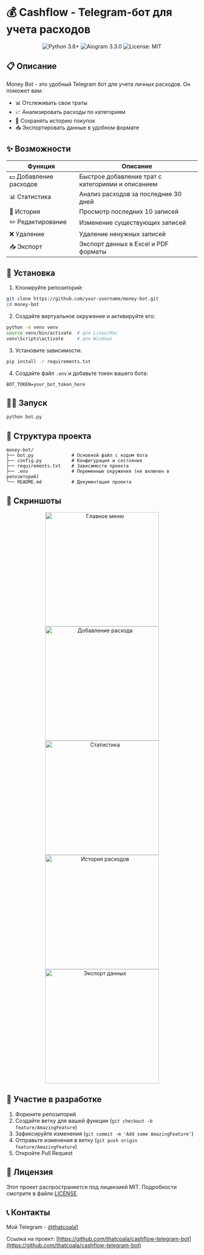 # 💰 Cashflow - Telegram-бот для учета расходов

<div align="center">
  <img src="https://img.shields.io/badge/Python-3.8+-blue.svg" alt="Python 3.8+"/>
  <img src="https://img.shields.io/badge/Aiogram-3.3.0-green.svg" alt="Aiogram 3.3.0"/>
  <img src="https://img.shields.io/badge/License-MIT-yellow.svg" alt="License: MIT"/>
</div>

## 📋 Описание

Money Bot - это удобный Telegram бот для учета личных расходов. Он поможет вам:
- 📊 Отслеживать свои траты
- 📈 Анализировать расходы по категориям
- 💾 Сохранять историю покупок
- 📥 Экспортировать данные в удобном формате

## ✨ Возможности

| Функция | Описание |
|---------|----------|
| 💵 Добавление расходов | Быстрое добавление трат с категориями и описанием |
| 📊 Статистика | Анализ расходов за последние 30 дней |
| 📝 История | Просмотр последних 10 записей |
| ✏️ Редактирование | Изменение существующих записей |
| ❌ Удаление | Удаление ненужных записей |
| 📥 Экспорт | Экспорт данных в Excel и PDF форматы |

## 🚀 Установка

1. Клонируйте репозиторий:
```bash
git clone https://github.com/your-username/money-bot.git
cd money-bot
```

2. Создайте виртуальное окружение и активируйте его:
```bash
python -m venv venv
source venv/bin/activate  # для Linux/Mac
venv\Scripts\activate     # для Windows
```

3. Установите зависимости:
```bash
pip install -r requirements.txt
```

4. Создайте файл `.env` и добавьте токен вашего бота:
```env
BOT_TOKEN=your_bot_token_here
```

## 🏃‍♂️ Запуск

```bash
python bot.py
```

## 📁 Структура проекта

```
money-bot/
├── bot.py              # Основной файл с кодом бота
├── config.py           # Конфигурация и состояния
├── requirements.txt    # Зависимости проекта
├── .env                # Переменные окружения (не включен в репозиторий)
└── README.md           # Документация проекта
```

## 📸 Скриншоты

<div align="center">
  <img src="screenshots/main_menu.jpg" alt="Главное меню" width="300"/>
  <img src="screenshots/add_expense.jpg" alt="Добавление расхода" width="300"/>
  <br>
  <img src="screenshots/statistics.jpg" alt="Статистика" width="300"/>
  <img src="screenshots/history.jpg" alt="История расходов" width="300"/>
  <br>
  <img src="screenshots/export.jpg" alt="Экспорт данных" width="300"/>
</div>

## 🤝 Участие в разработке

1. Форкните репозиторий
2. Создайте ветку для вашей функции (`git checkout -b feature/AmazingFeature`)
3. Зафиксируйте изменения (`git commit -m 'Add some AmazingFeature'`)
4. Отправьте изменения в ветку (`git push origin feature/AmazingFeature`)
5. Откройте Pull Request

## 📝 Лицензия

Этот проект распространяется под лицензией MIT. Подробности смотрите в файле [LICENSE](LICENSE).

## 📞 Контакты

Мой Telegram - [@thatcoala1](https://t.me/@thatcoala1)

Ссылка на проект: [https://github.com/thatcoala/cashflow-telegram-bot](https://github.com/thatcoala/cashflow-telegram-bot) 
